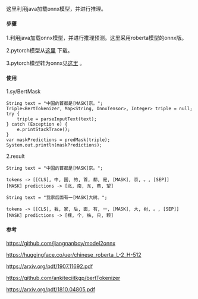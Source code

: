 这里利用java加载onnx模型，并进行推理。

#### 步骤

1.利用java加载onnx模型，并进行推理预测。这里采用roberta模型的onnx版。

2.pytorch模型从[这里](https://huggingface.co/uer/chinese_roberta_L-2_H-512) 下载。

3.pytorch模型转为onnx见[这里](https://github.com/jiangnanboy/model2onnx) 。

#### 使用
1.sy/BertMask

```
String text = "中国的首都是[MASK]京。";
Triple<BertTokenizer, Map<String, OnnxTensor>, Integer> triple = null;
try {
    triple = parseInputText(text);
} catch (Exception e) {
    e.printStackTrace();
}
var maskPredictions = predMask(triple);
System.out.println(maskPredictions);
```

2.result
```
String text = "中国的首都是[MASK]京。";

tokens -> [[CLS], 中, 国, 的, 首, 都, 是, [MASK], 京, 。, [SEP]]
[MASK] predictions -> [北, 南, 东, 燕, 望]

String text = "我家后面有一[MASK]大树。";

tokens -> [[CLS], 我, 家, 后, 面, 有, 一, [MASK], 大, 树, 。, [SEP]]
[MASK] predictions -> [棵, 个, 株, 只, 颗]
```

#### 参考
https://github.com/jiangnanboy/model2onnx

https://huggingface.co/uer/chinese_roberta_L-2_H-512

https://arxiv.org/pdf/1907.11692.pdf

https://github.com/ankiteciitkgp/bertTokenizer

https://arxiv.org/pdf/1810.04805.pdf
